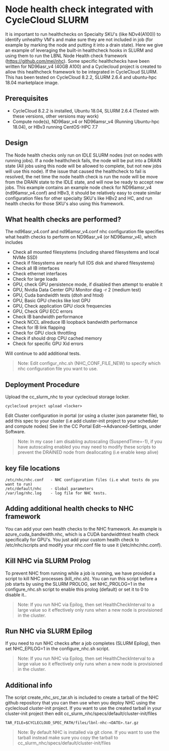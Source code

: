 # Node health check integrated with CycleCloud SLURM 

It is important to run healthchecks on Specialty SKU's (like NDv4(A100)) to identify unhealthy VM's and make sure they are not included in job (for example 
by marking the node and putting it into a drain state). Here we give an example of leveraging the built-in healthcheck hooks in SLURM and using them to run the
LBNL Node Health check framework (https://github.com/mej/nhc). Some specific healthchecks have been written for ND96asr_v4 (40GB A100) and a Cyclecloud project
is created to allow this healthcheck framework to be integrated in CycleCloud SLURM. This has been tested on CycleCloud 8.2.2, SLURM 2.6.4 and ubuntu-hpc 18.04 marketplace image.

## Prerequisites

- CycleCloud 8.2.2 is installed, Ubuntu 18.04, SLURM 2.6.4 (Tested with these versions, other versions may work)
- Compute node(s), ND96asr_v4 or ND96amsr_v4 (Running Ubuntu-hpc 18.04), or HBv3 running CentOS-HPC 7.7

## Design
The Node health checks only run on IDLE SLURM nodes (not on nodes with running jobs). If a node healthcheck fails, the node will be put into a DRAIN state (All jobs using this node will be allowed to complete, but not new jobs will use this node). If the issue that caused the healthcheck to fail is resolved, the net time the node health check is run the node will be move from the DRAIN state to the IDLE state, and will now be ready to accept new jobs. This example contains an example node check for ND96amsr_v4 (nd96amsr_v4.conf) and HBv3, it should be relatively easy to create similar configuration files for other specialty SKU's like HBv2 and HC, and run health checks for those SKU's also using this framework.

## What health checks are performed?

The nd96asr_v4.conf and nd96amsr_v4.conf nhc configuration file specifies what health checks to perform on ND96asr_v4 (or ND96amsr_v4), which includes

* Check all mounted filesystems (including shared filesystems and local NVMe SSD)
* Check if filesystems are nearly full (OS disk and shared filesystems)
* Check all IB interfaces
* Check ethernet interfaces
* Check for large loads
* GPU, check GPU persistence mode, if disabled then attempt to enable it
* GPU, Nvidia Data Center GPU Monitor diag -r 2 (medium test)
* GPU, Cuda bandwidth tests (dtoh and htod)
* GPU, Basic GPU checks like lost GPU
* GPU, Check application GPU clock frequencies
* GPU, Check GPU ECC errors
* Check IB bandwidth performance
* Check NCCL allreduce IB loopback bandwidth performance
* Check for IB link flapping
* Check for GPU clock throttling
* Check if should drop CPU cached memory
* Check for specific GPU Xid errors

Will continue to add additional tests.

>Note: Edit configur_nhc.sh (NHC_CONF_FILE_NEW) to specify which nhc configuration file you want to use. 

## Deployment Procedure

Upload the cc_slurm_nhc to your cyclecloud storage locker.
```
cyclecloud project upload <locker>
```

Edit Cluster configuration in portal (or using a cluster json parameter file), to add this spec to your cluster (i.e add cluster-init project to your scheduler and compute nodes) See in the CC Portal Edit-->Advanced-Settings, under Software.

>Note: In my case I am disabling autoscaling (SuspendTime=-1), if you have autoscaling enabled you may need to modify these scripts to prevent the 
DRAINED node from deallocating (i.e enable keep alive)

## key file locations
```
/etc/nhc/nhc.conf   - NHC configuration files (i.e what tests do you want to run)
/etc/default/nhc    - Global parameters
/var/log/nhc.log    - log file for NHC tests.
```

## Adding additional health checks to NHC framework

You can add your own health checks to the NHC framework. An example is azure_cuda_bandwidth.nhc, which is a CUDA bandwidthtest health check specifically for GPU's.
You just add your custom health check to /etc/nhc/scripts and modify your nhc.conf file to use it (/etc/nhc/nhc.conf).

## Kill NHC via SLURM Prolog
To prevent NHC from running while a job is running, we have provided a script to kill NHC processes (kill_nhc.sh). You can run this script before a job starts by using the SLURM PROLOG, set NHC_PROLOG=1 in the configure_nhc.sh script to enable this prolog (default) or set it to 0 to disable it..

>Note: If you run NHC via Epilog, then set HealthCheckInterval to a large value so it effectively only runs when a new node is provisioned in the cluster.
## Run NHC via SLURM Epilog
If you need to run NHC checks after a job completes (SLURM Epilog), then set NHC_EPILOG=1 in the configure_nhc.sh script.

>Note: If you run NHC via Epilog, then set HealthCheckInterval to a large value so it effectively only runs when a new node is provisioned in the cluster.


## Additional info

The script create_nhc_src_tar.sh is included to create a tarball of the NHC github repository that you can then use when you deploy NHC using the cyclecloud cluster-init project.
If you want to use the created tarball in your cluster-init project then edit cc_slurm_nhc/specs/default/cluster-init/files

```
TAR_FILE=$CYCLECLOUD_SPEC_PATH/files/lbnl-nhc-<DATE>.tar.gz
```
>Note: By default NHC is installed via git clone. If you want to use the tarball instead make sure you copy the tarball to cc_slurm_nhc/specs/default/cluster-init/files
